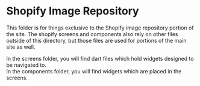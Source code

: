 # Shopify Image Repository

This folder is for things exclusive to the Shopify image repository portion of the site. The shopify screens and components also rely on other files outside of this directory, but those files are used for portions of the main site as well.

In the screens folder, you will find dart files which hold widgets designed to be navigated to.\
In the components folder, you will find widgets which are placed in the screens.

